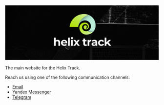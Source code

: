 ![JIRA alternative for the free world!](docs/assets/Wide_Black.png)

The main website for the Helix Track.

Reach us using one of the following communication channels: 

- [Email](mailto:svyaz.s.ulitkami@helixtrack.ru)
- [Yandex Messenger](https://yandex.ru/chat/#/join/8813765f-4288-49e9-8c65-1e088f988587)
- [Telegram](https://t.me/helixtrack)
